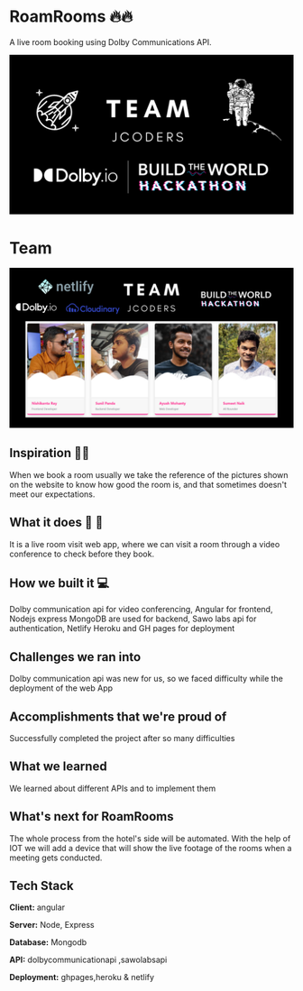 
# RoamRooms 🔥🔥
A live room booking using Dolby Communications API.

![App Screenshot](https://raw.githubusercontent.com/NishikantaRay/Dolby_Hackathon/main/1.png)

# Team

![App Screenshot](https://raw.githubusercontent.com/NishikantaRay/Dolby_Hackathon/main/2.png)

## Inspiration 🌟🌟
When we book a room usually we take the reference of the pictures shown on the website to know how good the room is, and that sometimes doesn't meet our expectations.

## What it does 🚀 🚀
It is a live room visit web app, where we can visit a room through a video conference to check before they book.

## How we built it 💻
Dolby communication api for video conferencing, Angular for frontend, Nodejs express MongoDB are used for backend, Sawo labs api for authentication, Netlify Heroku and GH pages for deployment

## Challenges we ran into
Dolby communication api was new for us, so we faced difficulty while the deployment of the web App

## Accomplishments that we're proud of
Successfully completed the project after so many difficulties

## What we learned
We learned about different APIs and to implement them

## What's next for RoamRooms
The whole process from the hotel's side will be automated. With the help of IOT we will add a device that will show the live footage of the rooms when a meeting gets conducted.

## Tech Stack

**Client:** angular 

**Server:** Node, Express

**Database:** Mongodb

**API:** dolbycommunicationapi ,sawolabsapi

**Deployment:** ghpages,heroku & netlify


